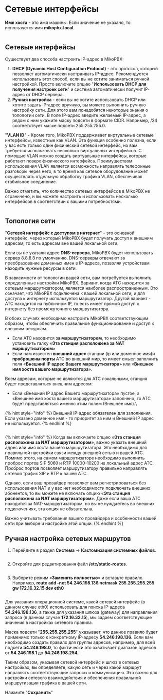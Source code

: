 # Сетевые интерфейсы

**Имя хоста** - это имя машины. Если значение не указано, то используется имя **mikopbx.local**.

<figure><img src="../../.gitbook/assets/1 (27).png" alt=""><figcaption></figcaption></figure>

## Сетевые интерфейсы

Существует два способа настроить IP-адрес в MikoPBX:

1. **DHCP (Dynamic Host Configuration Protocol)** - это протокол, который позволяет автоматически настраивать IP-адрес. Рекомендуется использовать этот способ, если вы не хотите заниматься ручной настройкой. Просто включите опцию "**Использовать DHCP для получения настроек сети**" и система автоматически получит IP-адрес от DHCP сервера.
2. **Ручная настройка** - если вы не хотите использовать DHCP или хотите задать IP-адрес вручную, вы можете выполнить ручную настройку сети. Для этого вам понадобятся некоторые знания о топологии сети. В поле IP-адрес введите желаемый IP-адрес, а рядом с ним укажите маску подсети в формате CIDR. Например, /24 соответствует маске подсети 255.255.255.0.

"**VLAN ID**" - Кроме того, MikoPBX поддерживает виртуальные сетевые интерфейсы, известные как VLAN. Эта функция особенно полезна, если у вас есть только один физический сетевой интерфейс, но вам требуется использовать несколько виртуальных интерфейсов. С помощью VLAN можно создать виртуальные интерфейсы, которые работают поверх физического интерфейса. Преимуществом использования VLAN является возможность направлять телефонные разговоры через него, в то время как сетевое оборудование может осуществлять отдельную обработку трафика VLAN, обеспечивая стабильное соединение.

Важно отметить, что количество сетевых интерфейсов в MikoPBX не ограничено, и вы можете настроить и использовать несколько интерфейсов в соответствии с вашими потребностями.

<figure><img src="../../.gitbook/assets/2 (15).png" alt=""><figcaption></figcaption></figure>

## Топология сети

"**Сетевой интерфейс с доступом в интернет**" - это основной интерфейс, через который MikoPBX будет получать доступ к внешним адресам, то есть адресам вне вашей локальной сети.

Если вы не указали адрес **DNS-сервера**, MikoPBX будет использовать сервер 8.8.8.8 по умолчанию. DNS-серверы отвечают за преобразование доменных имен в IP-адреса, позволяя устройствам находить нужные ресурсы в сети.

В зависимости от топологии вашей сети, вам потребуется выполнить определенные настройки MikoPBX. Вариант, когда АТС находится за сетевым маршрутизатором, является наиболее распространенным. Это означает, что MikoPBX подключена к вашей локальной сети, и для доступа к интернету используется маршрутизатор. Другой вариант - АТС находится на публичном IP, то есть имеет прямой доступ к интернету без промежуточного маршрутизатора.

В обоих случаях необходимо настроить MikoPBX соответствующим образом, чтобы обеспечить правильное функционирование и доступ к внешним ресурсам.

* Если АТС находится **за маршрутизатором**, то необходимо установить галку «**Эта станция расположена за NAT маршрутизатором**»
* Если нам известен **внешний адрес** станции (ip или доменное имя)и **проброшены порты** АТС во внешний мир, то имеет смысл заполнить поля «**Внешний IP адрес Вашего маршрутизатора**» или «**Внешнее имя хоста вашего маршрутизатора**».

Всем адресам, которые не являются для АТС локальными, станция будет представляться внешним адресом:

* Если «Внешний IP адрес Вашего маршрутизатора» пустое, а «Внешнее имя хоста вашего маршрутизатора» заполнено, то АТС будет представляться именно этим полем (Внешнее имя).\


{% hint style="info" %}
Внешний IP-адрес обязателен для заполнения. Если указано доменное имя - то приоритет за ним и Внешний IP адрес не используется.
{% endhint %}

<figure><img src="../../.gitbook/assets/3 (29).png" alt=""><figcaption></figcaption></figure>

{% hint style="info" %}
Когда вы включаете опцию «**Эта станция расположена за NAT маршрутизатором**», важно указать внешний адрес или имя хоста вашего маршрутизатора. Это необходимо для правильной настройки связи между внешней сетью и вашей АТС. Помимо этого, на самом маршрутизаторе необходимо выполнить проброс портов SIP 5060 и RTP 10000-10200 на локальный адрес АТС. Проброс портов позволяет маршрутизатору правильно направлять сетевой трафик SIP и RTP к вашей АТС.

Однако, если ваш провайдер позволяет вам регистрироваться без использования NAT и у вас нет необходимости подключать внешних абонентов, то вы можете не включать опцию «**Эта станция расположена за NAT маршрутизатором**». Даже если ваша АТС находится за NAT-маршрутизатором, но вы не нуждаетесь во внешних подключениях, эта опция не обязательна.

Важно учитывать требования вашего провайдера и особенности вашей сети при выборе и настройке этой опции.
{% endhint %}

## Ручная настройка сетевых маршрутов

1. Перейдите в раздел **Система** → **Кастомизация системных файлов**.

<figure><img src="../../.gitbook/assets/4 (41).png" alt=""><figcaption></figcaption></figure>

2. &#x20;Откройте для редактирования файл **/etc/static-routes**.

<figure><img src="../../.gitbook/assets/5 (11).png" alt=""><figcaption></figcaption></figure>

3. &#x20;Выберите режим «**Заменять полностью**» и вставьте правило.\
   Например, **route add -net 54.246.198.136 netmask 255.255.255.255 gw 172.16.32.15 dev eth0**

<figure><img src="../../.gitbook/assets/6 (21).png" alt=""><figcaption></figcaption></figure>

Для указания операционной системе, какой сетевой интерфейс (в данном случае eth0) использовать для поиска IP-адреса **54.246.198.136**, а также для указания шлюза (gateway) для направления запроса (в данном случае **172.16.32.15**), мы задаем соответствующие значения в настройках сетевого правила.

Маска подсети "**255.255.255.255**" указывает, что данное правило будет применимо только к конкретному IP-адресу **54.246.198.136**. Если вам необходимо создать правило для группы адресов, например, для всей подсети **54.246.198.0**, то фактически это охватывает диапазон адресов от **54.246.198.1** до **54.246.198.254**.

Таким образом, указывая сетевой интерфейс и шлюз в сетевых настройках, вы определяете, какую сеть и через какой маршрут направлять соответствующие запросы и коммуникацию. Это важно для настройки сетевого взаимодействия и обеспечения правильной маршрутизации трафика в вашей сети.

Нажмите "**Сохранить**"

